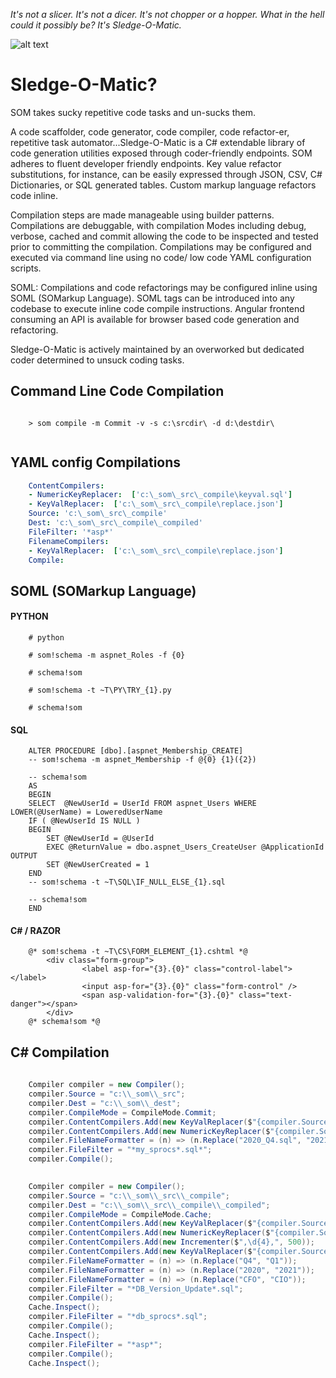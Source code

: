 *It's not a slicer.*
*It's not a dicer.*
*It's not chopper or a hopper.*
*What in the hell could it possibly be?* 
*It's Sledge-O-Matic.*

![alt text](https://the80port.com/cdn/logos/som75-2.png "som")
# Sledge-O-Matic?

SOM takes sucky repetitive code tasks and un-sucks them. 

A code scaffolder, code generator, code compiler, code refactor-er, repetitive task automator...Sledge-O-Matic is a C# extendable library of code generation utilities exposed through coder-friendly endpoints. SOM adheres to fluent developer friendly endpoints. Key value refactor substitutions, for instance, can be easily expressed through JSON, CSV, C# Dictionaries, or SQL generated tables. Custom markup language refactors code inline. 

Compilation steps are made manageable using builder patterns. Compilations are debuggable, with compilation Modes including debug, verbose, cached and commit allowing the code to be inspected and tested prior to committing the compilation. Compilations may be configured and executed via command line using no code/ low code YAML configuration scripts. 

SOML: Compilations and code refactorings may be configured inline using SOML (SOMarkup Language). SOML tags can be introduced into any codebase to execute inline code compile instructions. Angular frontend consuming an API is available for browser based code generation and refactoring. 

Sledge-O-Matic is actively maintained by an overworked but dedicated coder determined to unsuck coding tasks. 

## Command Line Code Compilation
```
    
    > som compile -m Commit -v -s c:\srcdir\ -d d:\destdir\
    
```
## YAML config Compilations

``` YAML
    ContentCompilers:
    - NumericKeyReplacer:  ['c:\_som\_src\_compile\keyval.sql']
    - KeyValReplacer:  ['c:\_som\_src\_compile\replace.json'] 
    Source: 'c:\_som\_src\_compile'
    Dest: 'c:\_som\_src\_compile\_compiled'
    FileFilter: '*asp*' 
    FilenameCompilers: 
    - KeyValReplacer:  ['c:\_som\_src\_compile\replace.json'] 
    Compile:
```

## SOML (SOMarkup Language)

####  PYTHON
``` 
    # python

    # som!schema -m aspnet_Roles -f {0}

    # schema!som
    
    # som!schema -t ~T\PY\TRY_{1}.py 
    
    # schema!som 
```

####  SQL
```  
    ALTER PROCEDURE [dbo].[aspnet_Membership_CREATE]
    -- som!schema -m aspnet_Membership -f @{0} {1}({2})

    -- schema!som
    AS
    BEGIN
    SELECT  @NewUserId = UserId FROM aspnet_Users WHERE LOWER(@UserName) = LoweredUserName 
    IF ( @NewUserId IS NULL )
    BEGIN
        SET @NewUserId = @UserId
        EXEC @ReturnValue = dbo.aspnet_Users_CreateUser @ApplicationId OUTPUT
        SET @NewUserCreated = 1
    END
    -- som!schema -t ~T\SQL\IF_NULL_ELSE_{1}.sql
    
    -- schema!som
    END
```
####  C# / RAZOR
```
    @* som!schema -t ~T\CS\FORM_ELEMENT_{1}.cshtml *@
        <div class="form-group">
                <label asp-for="{3}.{0}" class="control-label"></label>
                <input asp-for="{3}.{0}" class="form-control" />
                <span asp-validation-for="{3}.{0}" class="text-danger"></span>
        </div>
    @* schema!som *@
```
## C# Compilation
```csharp
    
    Compiler compiler = new Compiler(); 
    compiler.Source = "c:\\_som\\_src";
    compiler.Dest = "c:\\_som\\_dest";
    compiler.CompileMode = CompileMode.Commit; 
    compiler.ContentCompilers.Add(new KeyValReplacer($"{compiler.Source}\\pre-replace.json"));
    compiler.ContentCompilers.Add(new NumericKeyReplacer($"{compiler.Source}\\keyval.sql"));  
    compiler.FileNameFormatter = (n) => (n.Replace("2020_Q4.sql", "2021_Q1.sql")); 
    compiler.FileFilter = "*my_sprocs*.sql*"; 
    compiler.Compile();  
```

```csharp
    
    Compiler compiler = new Compiler(); 
    compiler.Source = "c:\\_som\\_src\\_compile";
    compiler.Dest = "c:\\_som\\_src\\_compile\\_compiled";
    compiler.CompileMode = CompileMode.Cache; 
    compiler.ContentCompilers.Add(new KeyValReplacer($"{compiler.Source}\\pre-replace.json"));
    compiler.ContentCompilers.Add(new NumericKeyReplacer($"{compiler.Source}\\keyval.sql"));
    compiler.ContentCompilers.Add(new Incrementer($",\d{4},", 500));
    compiler.ContentCompilers.Add(new KeyValReplacer($"{compiler.Source}\\post-replace.json"));
    compiler.FileNameFormatter = (n) => (n.Replace("Q4", "Q1"));
    compiler.FileNameFormatter = (n) => (n.Replace("2020", "2021"));
    compiler.FileNameFormatter = (n) => (n.Replace("CFO", "CIO"));
    compiler.FileFilter = "*DB_Version_Update*.sql";
    compiler.Compile();   
    Cache.Inspect();
    compiler.FileFilter = "*db_sprocs*.sql";
    compiler.Compile();
    Cache.Inspect();
    compiler.FileFilter = "*asp*"; 
    compiler.Compile(); 
    Cache.Inspect();
 
```




